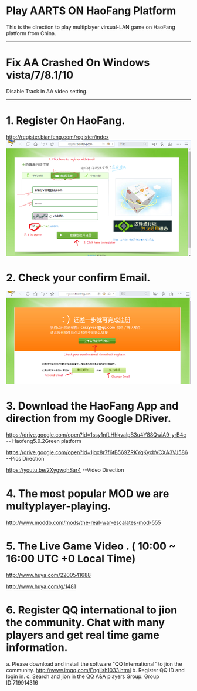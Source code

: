 # Play AARTS ON HaoFang Platform
This is the direction to play multiplayer virsual-LAN game on HaoFang platform from China. 

---------------------------------
# Fix AA Crashed On Windows vista/7/8.1/10
Disable Track in AA video setting. 

---------------------------------
# 1. Register On HaoFang.

http://register.bianfeng.com/register/index
![image](https://github.com/crazyvest/Play-AARTS-ON-HaoFang-Platform/blob/master/Pic/Regitser1.png?raw=true)


# 2. Check your confirm Email.
![image](https://github.com/crazyvest/Play-AARTS-ON-HaoFang-Platform/blob/master/Pic/Regisger2.png?raw=true)

# 3. Download the HaoFang App and direction from my Google DRiver.
https://drive.google.com/open?id=1ssy1nfLHhkvalpB3u4Y88QwiA9-yrB4c  
  -- Haofeng5.9.2Green platform

https://drive.google.com/open?id=1jqx8r7f6tB569ZRKYqKyxbVCXA3VJ586  
  --Pics Direction

https://youtu.be/2XygwqhSar4
  --Video Direction
 
 
# 4. The most popular MOD we are multyplayer-playing.

http://www.moddb.com/mods/the-real-war-escalates-mod-555

# 5. The Live Game Video . ( 10:00 ~ 16:00 UTC +0 Local Time)

http://www.huya.com/2200541688

http://www.huya.com/g/1481


# 6. Register QQ international to  jion the community. Chat with many players and get real time game information.

a. Please download and install the software "QQ International" to jion the community.
  http://www.imqq.com/English1033.html
b. Register QQ ID and login in.
c. Search and jion in the QQ A&A players Group. Group ID:719914316


